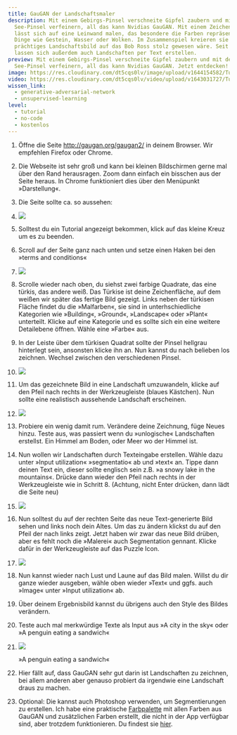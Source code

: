 ```yaml
---
title: GauGAN der Landschaftsmaler
description: Mit einem Gebirgs-Pinsel verschneite Gipfel zaubern und mit dem
  See-Pinsel verfeinern, all das kann Nvidias GauGAN. Mit einem Zeichenstift,
  lässt sich auf eine Leinwand malen, das besondere die Farben repräsentieren
  Dinge wie Gestein, Wasser oder Wolken. Im Zusammenspiel kreieren sie so ein
  prächtiges Landschaftsbild auf das Bob Ross stolz gewesen wäre. Seit Ende 2021
  lassen sich außerdem auch Landschaften per Text erstellen.
preview: Mit einem Gebirgs-Pinsel verschneite Gipfel zaubern und mit dem
  See-Pinsel verfeinern, all das kann Nvidias GauGAN. Jetzt entdecken!
image: https://res.cloudinary.com/dt5cqs0lv/image/upload/v1644154582/Tutorials/Screenshot_2022-01-18_at_09.38.54_b2qkbj.png
video: https://res.cloudinary.com/dt5cqs0lv/video/upload/v1643031727/Tutorials/GauGAN/GauGAN_xukkni.mp4
wissen_link:
  - generative-adversarial-network
  - unsupervised-learning
level:
  - tutorial
  - no-code
  - kostenlos
---
```

1. Öffne die Seite [](http://gaugan.org/gaugan2/)<http://gaugan.org/gaugan2/> in deinem Browser. Wir empfehlen Firefox oder Chrome.
2. Die Webseite ist sehr groß und kann bei kleinen Bildschirmen gerne mal über den Rand herausragen. Zoom dann einfach ein bisschen aus der Seite heraus. In Chrome funktioniert dies über den Menüpunkt »Darstellung«.
3. Die Seite sollte ca. so aussehen:
4. ![](https://res.cloudinary.com/dt5cqs0lv/image/upload/v1643030296/Tutorials/GauGAN/Screenshot_2022-01-18_at_09.22.24_pjbzck.png)
5. Solltest du ein Tutorial angezeigt bekommen, klick auf das kleine Kreuz um es zu beenden.
6. Scroll auf der Seite ganz nach unten und setze einen Haken bei den »terms and conditions«
7. ![](https://res.cloudinary.com/dt5cqs0lv/image/upload/v1643030296/Tutorials/GauGAN/Screenshot_2022-01-18_at_09.23.06_kthdkj.png)
8. Scrolle wieder nach oben, du siehst zwei farbige Quadrate, das eine türkis, das andere weiß. Das Türkise ist deine Zeichenfläche, auf dem weißen wir später das fertige Bild gezeigt. Links neben der türkisen Fläche findet du die »Malfarben«, sie sind in unterhschiedliche Kategorien wie »Building«, »Ground«, »Landscape« oder »Plant« unterteilt. Klicke auf eine Kategorie und es sollte sich ein eine weitere Detailebene öffnen. Wähle eine »Farbe« aus.
9. In der Leiste über dem türkisen Quadrat sollte der Pinsel hellgrau hinterlegt sein, ansonsten klicke ihn an. Nun kannst du nach belieben los zeichnen. Wechsel zwischen den verschiedenen Pinsel.
10. ![](https://res.cloudinary.com/dt5cqs0lv/image/upload/v1643030296/Tutorials/GauGAN/Screenshot_2022-01-18_at_09.34.41_upfrei.png)
11. Um das gezeichnete Bild in eine Landschaft umzuwandeln, klicke auf den Pfeil nach rechts in der Werkzeugleiste (blaues Kästchen). Nun sollte eine realistisch aussehende Landschaft erscheinen.
12. ![](https://res.cloudinary.com/dt5cqs0lv/image/upload/v1643030296/Tutorials/GauGAN/Screenshot_2022-01-18_at_09.38.54_qtfi0z.png)
13. Probiere ein wenig damit rum. Verändere deine Zeichnung, füge Neues hinzu. Teste aus, was passiert wenn du »unlogische« Landschaften erstellst. Ein Himmel am Boden, oder Meer wo der Himmel ist.
14. Nun wollen wir Landschaften durch Texteingabe erstellen. Wähle dazu unter »Input utilization« »segmentatio« ab und »text« an. Tippe dann deinen Text ein, dieser sollte englisch sein z.B. »a snowy lake in the mountains«. Drücke dann wieder den Pfeil nach rechts in der Werkzeugleiste wie in Schritt 8. (Achtung, nicht Enter drücken, dann lädt die Seite neu)
15. ![](https://res.cloudinary.com/dt5cqs0lv/image/upload/v1643030296/Tutorials/GauGAN/Screenshot_2022-01-18_at_09.48.45_whh6qp.png)
16. Nun solltest du auf der rechten Seite das neue Text-generierte Bild sehen und links noch dein Altes. Um das zu ändern klickst du auf den Pfeil der nach links zeigt. Jetzt haben wir zwar das neue Bild drüben, aber es fehlt noch die »Malerei« auch Segmentation gennant. Klicke dafür in der Werkzeugleiste auf das Puzzle Icon.
17. ![](https://res.cloudinary.com/dt5cqs0lv/image/upload/v1643030297/Tutorials/GauGAN/Screenshot_2022-01-18_at_09.56.14_n2vzbh.png)
18. Nun kannst wieder nach Lust und Laune auf das Bild malen. Willst du dir ganze wieder ausgeben, wähle oben wieder »Text« und ggfs. auch »Image« unter »Input utilization« ab.
19. Über deinem Ergebnisbild kannst du übrigens auch den Style des Bildes verändern.
20. Teste auch mal merkwürdige Texte als Input aus »A city in the sky« oder »A penguin eating a sandwich«
21. ![](https://res.cloudinary.com/dt5cqs0lv/image/upload/v1643030296/Tutorials/GauGAN/gaugan_output__2_yrifpb.png)

    »A penguin eating a sandwich«
22. Hier fällt auf, dass GauGAN sehr gut darin ist Landschaften zu zeichnen, bei allem anderen aber genauso probiert da irgendwie eine Landschaft draus zu machen.
23. Optional: Die kannst auch Photoshop verwenden, um Segmentierungen zu erstellen. Ich habe eine praktische [Farbpalette](https://github.com/tlsaeger/GauGAN-PS-Swatches) mit allen Farben aus GauGAN und zusätzlichen Farben erstellt, die nicht in der App verfügbar sind, aber trotzdem funktionieren. Du findest sie [hier](https://github.com/tlsaeger/GauGAN-PS-Swatches).